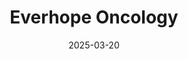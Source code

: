 ---  
layout: startup_page  
title: "Everhope Oncology"  
id: "everhope.care"  
permalink: "/everhopeoncologyeverhope.care03202025/"  
website: "https://everhope.care/"  
funding_round: "Seed"  
funding_amount: "$10M"  
investors: "W Health Ventures, 2070 Health, Narayana Health"  
about: "Everhope Oncology aims to improve cancer care in India by establishing medical and surgical oncology facilities offering comprehensive treatment, including chemotherapy, radiation, surgery, and palliative care. The facilities prioritize a patient-centric experience with shorter wait times and comfortable settings, also providing supportive services like mental health counseling and nutritional support."  
markets: "Healthtech, Oncology"  
hq: "Gurugram, Haryana, India"  
founded_year: "2025"  
linkedin: "https://in.linkedin.com/company/everhope-oncology"  
twitter: ""  
instagram: ""  
facebook: ""  
crunchbase: ""  
pitchbook: "https://pitchbook.com/profiles/company/762920-74"  

date_display: "20-Mar-2025"  
date: "2025-03-20"

# SEO Optimization  
meta_title: "Everhope Oncology - Seed Funding ($10M)"  
meta_description: "Everhope Oncology, Everhope Oncology aims to improve cancer care in India by establishing medical and surgical oncology facilities offering comprehensive treatment, incl..."  
meta_keywords: "Everhope Oncology, Healthtech, Oncology, Seed funding"  
canonical_url: "https://startup.projectstartups.com/everhopeoncologyeverhope.care03202025/"  
---